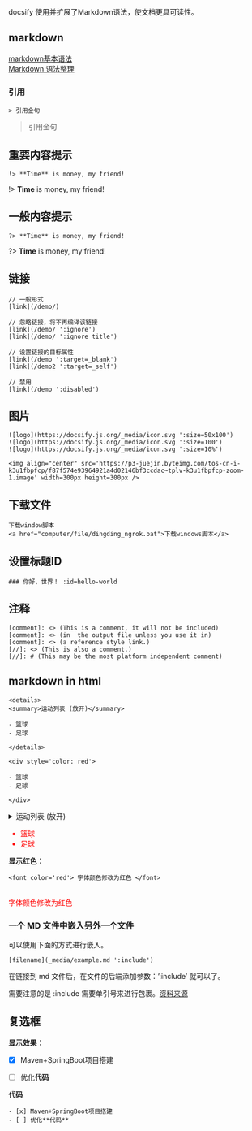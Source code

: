 docsify 使用并扩展了Markdown语法，使文档更具可读性。<br>

## markdown
[markdown基本语法](https://www.jianshu.com/p/191d1e21f7ed)<br>
[Markdown 语法整理](https://www.jianshu.com/p/b03a8d7b1719)<br>

### 引用

```
> 引用金句
```

> 引用金句

## 重要内容提示

```
!> **Time** is money, my friend!
```

!> **Time** is money, my friend!

## 一般内容提示

```
?> **Time** is money, my friend!
```

?> **Time** is money, my friend!

## 链接

```
// 一般形式
[link](/demo/)

// 忽略链接，将不再编译该链接
[link](/demo/ ':ignore')
[link](/demo/ ':ignore title')

// 设置链接的目标属性
[link](/demo ':target=_blank')
[link](/demo2 ':target=_self')

// 禁用
[link](/demo ':disabled')

```

## 图片

```
![logo](https://docsify.js.org/_media/icon.svg ':size=50x100')
![logo](https://docsify.js.org/_media/icon.svg ':size=100')
![logo](https://docsify.js.org/_media/icon.svg ':size=10%')

<img align="center" src='https://p3-juejin.byteimg.com/tos-cn-i-k3u1fbpfcp/f87f574e93964921a4d02146bf3ccdac~tplv-k3u1fbpfcp-zoom-1.image' width=300px height=300px />
```

## 下载文件

```
下载window脚本
<a href="computer/file/dingding_ngrok.bat">下载windows脚本</a>
```

## 设置标题ID

```
### 你好，世界！ :id=hello-world
```

## 注释

~~~~
[comment]: <> (This is a comment, it will not be included)
[comment]: <> (in  the output file unless you use it in)
[comment]: <> (a reference style link.)
[//]: <> (This is also a comment.)
[//]: # (This may be the most platform independent comment)
~~~~


## markdown in html

```
<details>
<summary>运动列表 (放开)</summary>

- 篮球
- 足球

</details>

<div style='color: red'>

- 篮球
- 足球

</div>

```

<details>
<summary>运动列表 (放开)</summary>

- 篮球
- 足球

</details>

<div style='color: red'>

- 篮球
- 足球

</div>

**显示红色：**

~~~~shell
<font color='red'> 字体颜色修改为红色 </font>
~~~~
<br/>
<font color='red'> 字体颜色修改为红色 </font>

### 一个 MD 文件中嵌入另外一个文件

可以使用下面的方式进行嵌入。

`[filename](_media/example.md ':include')`

在链接到 md 文件后，在文件的后端添加参数：’:include’ 就可以了。

需要注意的是 :include 需要单引号来进行包裹。[资料来源](https://blog.51cto.com/u_15077561/4192195)

## 复选框

**显示效果：**

- [x] Maven+SpringBoot项目搭建
- [ ] 优化**代码**


**代码**

~~~~
- [x] Maven+SpringBoot项目搭建
- [ ] 优化**代码**
~~~~